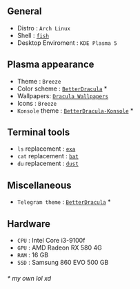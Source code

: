 ## General
- Distro : `Arch Linux`
- Shell : [`fish`](https://fishshell.com/)
- Desktop Enviroment : `KDE Plasma 5`

## Plasma appearance
- Theme : `Breeze`
- Color scheme : [`BetterDracula`](https://github.com/arslee07/dotfiles/blob/main/BetterDracula.colors) *
- Wallpapers: [`Dracula Wallpapers`](https://github.com/aynp/dracula-wallpapers)
- Icons : `Breeze`
- `Konsole` theme : [`BetterDracula-Konsole`](https://github.com/arslee07/dotfiles/blob/main/BetterDracula-Konsole.colorscheme) *

## Terminal tools
- `ls` replacement : [`exa`](https://github.com/ogham/exa)
- `cat` replacement : [`bat`](https://github.com/sharkdp/bat)
- `du` replacement : [`dust`](https://github.com/bootandy/dust)

## Miscellaneous
- `Telegram theme` : [`BetterDracula`](https://t.me/addtheme/betterdracula) *

## Hardware
- `CPU` : Intel Core i3-9100f
- `GPU` : AMD Radeon RX 580 4G
- `RAM` : 16 GB
- `SSD` : Samsung 860 EVO 500 GB


###### * my own lol xd

